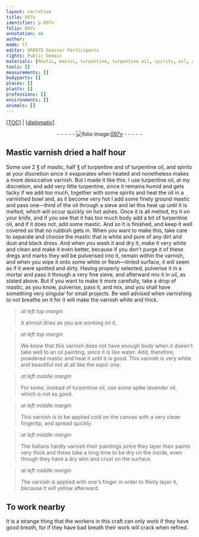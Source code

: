 ```yaml
---
layout: narrative
title: 097v
identifier: p-097v
folio: 097v
annotation: no
author:
mode: tl
editor: GR8975 Seminar Participants
rights: Public Domain
materials: [Mastic, mastic, turpentine, turpentine oil, spirits, oil, ashes, water, aspic, spike lavender oil]
tools: []
measurements: []
bodyparts: []
places: []
plants: []
professions: []
environments: []
animals: []
---
```


<p><a href="{{ site.baseurl }}/translation/">[TOC]</a> | <a href="{{ site.baseurl }}/_texts/p-097v_tc.md/">[diplomatic]</a></p><div class="folio" align="center">- - - - - <a href="http://gallica.bnf.fr/ark:/12148/btv1b10500001g/f200.item" target="_blank"><img src="https://cu-mkp.github.io/2017-workshop-edition/assets/photo-icon.png" alt="folio image: " style="display:inline-block; margin-bottom:-3px;"/>097v</a> - - - - - </div>  
  

## <span class="m">Mastic</span> varnish dried a half hour

 
 Some use 2 ℥ of <span class="m">mastic</span>, half ℥ of <span class="m">turpentine</span> and of <span class="m">turpentine oil</span>, and <span class="m">spirits</span> at your discretion since it evaporates when heated and nonetheless makes a more desiccative varnish. But I made it like this: I use <span class="m">turpentine oil</span>, at my discretion, and add very little <span class="m">turpentine</span>, since it remains humid and gets tacky if we add too much, together with some <span class="m">spirits</span> and heat the <span class="m">oil</span> in a varnished bowl and, as it become very hot I add some finely ground <span class="m">mastic</span> and pass one—third of the <span class="m">oil</span> through a sieve and let this heat up until it is melted, which will occur quickly on hot <span class="m">ashes</span>. Once it is all melted, try it on your knife, and if you see that it has too much body add a bit of <span class="m">turpentine oil</span>, and if it does not, add some <span class="m">mastic</span>. And so it is finished, and keep it well covered so that no rubbish gets in. When you want to make this, take care to separate and choose the <span class="m">mastic</span> that is white and pure of any dirt and dust and black dross. And when you wash it and dry it, make it very white and clean and make it even better, because if you don't purge it of these dregs and marks they will be pulverised into it, remain within the varnish, and when you wipe it onto some white or flesh—tinted <span class="sup">surface</span>, it will seem as if it were spotted and dirty. Having properly selected, pulverise it in a mortar and pass it through a very fine sieve, and afterward mix it in <span class="m">oil</span>, as stated above. But if you want to make it more carefully, take a drop of <span class="m">mastic</span>, as you know, pulverise, pass it, and mix, and you shall have something very singular for small projects. Be well advised when varnishing to not breathe on it for it will make the varnish white and thick.
 
> *at left top margin*
> 
> 
>   It almost dries as you are working on it.
 
> *at left top margin*
> 
> 
>   We know that this varnish does not have enough body when it doesn't take well to an <span class="m">oil</span> painting, since it is like <span class="m">water</span>. Add, therefore, powdered <span class="m">mastic</span> and heat it until it is good. This varnish is very white and beautiful not at all like the <span class="m">aspic</span> one.
 
> *at left middle margin*
> 
> 
>   For some, instead of <span class="m">turpentine oil</span>, use some <span class="m">spike lavender oil</span>, which is not as good.
 
> *at left middle margin*
> 
> 
>   This varnish is to be applied cold on the canvas with a very clean fingertip, and spread quickly.
 
> *at left middle margin*
> 
> 
>   The Italians hardly varnish their paintings since they layer their paints very thick and these take a long time to be dry on the inside, even though they have a dry skin and crust on the surface.
 
> *at left middle margin*
> 
> 
>   The varnish is applied with one's finger in order to thinly layer it, because it will yellow afterward.
 
 
  

## To work nearby

 
 It is a strange thing that the workers in this craft can only work if they have good breath, for if they have bad breath their work will crack when refired.
 
